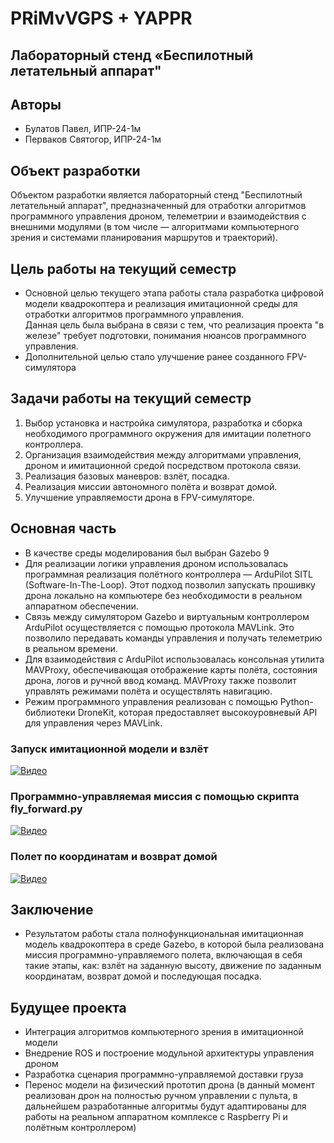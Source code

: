 # PRiMvVGPS + YAPPR

## Лабораторный стенд «Беспилотный летательный аппарат"

## Авторы
- Булатов Павел, ИПР-24-1м
- Перваков Святогор, ИПР-24-1м

## Объект разработки
Объектом разработки является лабораторный стенд "Беспилотный летательный аппарат", предназначенный для отработки алгоритмов программного управления дроном, телеметрии и взаимодействия с внешними модулями (в том числе — алгоритмами компьютерного зрения и системами планирования маршрутов и траекторий).

## Цель работы на текущий семестр
- Основной целью текущего этапа работы стала разработка цифровой модели квадрокоптера и реализация имитационной среды для отработки алгоритмов программного управления.  
Данная цель была выбрана в связи с тем, что реализация проекта "в железе" требует подготовки, понимания нюансов программного управления.
- Дополнительной целью стало улучшение ранее созданного FPV-симулятора

## Задачи работы на текущий семестр
1. Выбор установка и настройка симулятора, разработка и сборка необходимого программного окружения для имитации полетного контроллера.
2. Организация взаимодействия между алгоритмами управления, дроном и имитационной средой посредством протокола связи.
3. Реализация базовых маневров: взлёт, посадка.
4. Реализация миссии автономного полёта и возврат домой.
5. Улучшение управляемости дрона в FPV-симуляторе.

## Основная часть
- В качестве среды моделирования был выбран Gazebo 9
- Для реализации логики управления дроном использовалась программная реализация полётного контроллера — ArduPilot SITL (Software-In-The-Loop). Этот подход позволил запускать прошивку дрона локально на компьютере без необходимости в реальном аппаратном обеспечении.
- Связь между симулятором Gazebo и виртуальным контроллером ArduPilot осуществляется с помощью протокола MAVLink. Это позволило передавать команды управления и получать телеметрию в реальном времени.
- Для взаимодействия с ArduPilot использовалась консольная утилита MAVProxy, обеспечивающая отображение карты полёта, состояния дрона, логов и ручной ввод команд. MAVProxy также позволит управлять режимами полёта и осуществлять навигацию.
- Режим программного управления реализован с помощью Python-библиотеки DroneKit, которая предоставляет высокоуровневый API для управления через MAVLink. 

### Запуск имитационной модели и взлёт
[![Видео](https://img.youtube.com/vi/KKikE-8tJtc/hqdefault.jpg)](https://www.youtube.com/watch?v=KKikE-8tJtc)

### Программно-управляемая миссия с помощью скрипта fly_forward.py
[![Видео](https://img.youtube.com/vi/cyLYSvqcywg/hqdefault.jpg)](https://www.youtube.com/watch?v=cyLYSvqcywg)

### Полет по координатам и возврат домой
[![Видео](https://img.youtube.com/vi/8ESFbyPvtf4.jpg/hqdefault.jpg)](https://www.youtube.com/watch?v=8ESFbyPvtf4)

## Заключение
- Результатом работы стала полнофункциональная имитационная модель квадрокоптера в среде Gazebo, в которой была реализована миссия программно-управляемого полета, включающая в себя такие этапы, как: взлёт на заданную высоту, движение по заданным координатам, возврат домой и последующая посадка.

## Будущее проекта
- Интеграция алгоритмов компьютерного зрения в имитационной модели
- Внедрение ROS и построение модульной архитектуры управления дроном
- Разработка сценария программно-управляемой доставки груза
- Перенос модели на физический прототип дрона (в данный момент реализован дрон на полностью ручном управлении с пульта, в дальнейшем разработанные алгоритмы будут адаптированы для работы на реальном аппаратном комплексе с Raspberry Pi и полётным контроллером)


